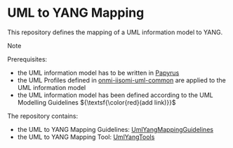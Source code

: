 # UML to YANG Mapping

This repository defines the mapping of a UML information model to YANG.<br>

> [!NOTE]
> Prerequisites:
> * the UML information model has to be written in [Papyrus](https://eclipse.dev/papyrus/)
> * the UML Profiles defined in [onmi-iisomi-uml-common](https://github.com/Open-Network-Models-and-Interfaces-ONMI/onmi-iisomi-uml-common) are applied to the UML information model
> * the UML information model has been defined according to the UML Modelling Guidelines ${\textsf{\color{red}(add link)}}$

The repository contains:
* the UML to YANG Mapping Guidelines: [UmlYangMappingGuidelines](https://github.com/Open-Network-Models-and-Interfaces-ONMI/iisomi-uml-yang/tree/ToolChain/UmlYangMappingGuidelines)
* the UML to YANG Mapping Tool: [UmlYangTools](https://github.com/Open-Network-Models-and-Interfaces-ONMI/iisomi-uml-yang/tree/ToolChain/UmlYangTools)